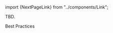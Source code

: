 import {NextPageLink} from "../components/Link";

TBD.

<NextPageLink>Best Practices</NextPageLink>
